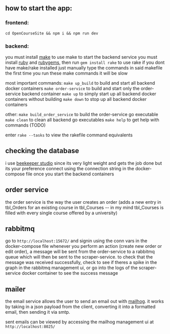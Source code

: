 ## how to start the app:

### frontend:

`cd OpenCourseSite && npm i && npm run dev`

### backend:

you must install [make](https://www.gnu.org/software/make/) to use make to start the backend service
you must install [ruby](https://www.ruby-lang.org/en/) and [rubygems](https://rubygems.org/), then run `gem install rake` to use rake
if you dont have make/rake installed just manually type the commands in said makefile
the first time you run these make commands it will be slow

most important commands:
`make up_build` to build and start all backend docker containers
`make order-service` to build and start only the order-service backend container
`make up` to simply start up all backend docker containers without building
`make down` to stop up all backend docker containers

other:
`make build_order_service` to build the order-service go executable
`make clean` to clean all backend go executables
`make help` to get help with commands (TODO)

enter `rake --tasks` to view the rakefile command equivalents

## checking the database

i use [beekeeper studio](https://www.beekeeperstudio.io/) since its very light weight and gets the job done but its your preference
connect using the connection string in the docker-compose file once you start the backend containers

## order service

the order service is the way the user creates an order (adds a new entry in tbl_Orders for an existing course in tbl_Courses -- in my mind tbl_Courses is filled with every single course offered by a university)

## rabbitmq

go to `http://localhost:15672/` and signin using the conn vars in the docker-compose file
whenever you perform an action (create new order or edit order), a message will be sent from the order-service to a rabbitmq queue which will then be sent to the scraper-service. to check that the message was received successfully, check to see if theres a spike in the graph in the rabbitmq management ui, or go into the logs of the scraper-service docker container to see the success message

## mailer

the email service allows the user to send an email out with [mailhog](https://github.com/mailhog/MailHog). it works by taking in a json payload from the client, converting it into a formatted email, then sending it via smtp.

sent emails can be viewed by accessing the mailhog management ui at `http://localhost:8025/`
